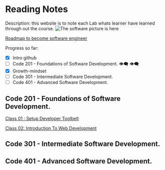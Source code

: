 # Reading Notes
Description: this website is to note each Lab whats learner have learned through out the course.
![The software picture is here](https://www.google.com/search?rlz=1C1VDKB_enVN1039VN1040&sxsrf=AB5stBjHnY8IvcfVS7UFNcjjOLcKbBtlQQ:1688459096179&q=software+engineer&tbm=isch&sa=X&ved=2ahUKEwjd1pSl0PT_AhWr-TgGHZg-DKYQ0pQJegQIDRAB&biw=1440&bih=809&dpr=1.5#imgrc=qHeS79kEmbJ7LM)

[Roadmap to become software engineer](https://roadmap.sh/full-stack)

Progress so far:
- [x] Intro github
- [ ] Code 201 - Foundations of Software Development. :eye_speech_bubble: :eye_speech_bubble:
- [x] Growth-mindset
- [ ] Code 301 - Intermediate Software Development.
- [ ] Code 401 - Advanced Software Development.

## Code 201 - Foundations of Software Development.
[Class 01 :  Setup Developer Toolbelt](Code201_Foundation_Software_Development/class01.md)

[Class 02:  Introduction To Web Development](Code201_Foundation_Software_Development/class02.md)

 

    
      

        
## Code 301 - Intermediate Software Development.
## Code 401 - Advanced Software Development.
